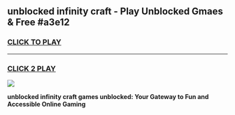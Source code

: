 
## unblocked infinity craft - Play Unblocked Gmaes & Free #a3e12
<h3>
<a href="https://news.freeplayer.one?title=unblocked_infinity_craft&ref=24F">CLICK TO PLAY</a></h3>
<hr>

<h3>
<a href="https://news.freeplayer.one?title=unblocked_infinity_craft&ref=24F">CLICK 2 PLAY</a>
  
</h3>

<a href="https://news.freeplayer.one?title=unblocked_infinity_craft&ref=24F/"><img src="https://clearcache.store/games.png"></a>


**unblocked infinity craft games unblocked: Your Gateway to Fun and Accessible Online Gaming**
